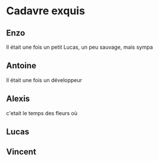 # Cadavre exquis

## Enzo
Il était une fois un petit Lucas, un peu sauvage, mais sympa

## Antoine
Il était une fois un développeur

## Alexis
c'etait le temps des fleurs où
## Lucas

## Vincent
